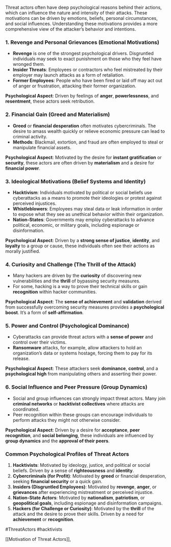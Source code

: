 Threat actors often have deep psychological reasons behind their actions, which can influence the nature and intensity of their attacks. These motivations can be driven by emotions, beliefs, personal circumstances, and social influences. Understanding these motivations provides a more comprehensive view of the attacker’s behavior and intentions.

### 1. **Revenge and Personal Grievances (Emotional Motivations)**

- **Revenge** is one of the strongest psychological drivers. Disgruntled individuals may seek to exact punishment on those who they feel have wronged them.
- **Insider Threats**: Employees or contractors who feel mistreated by their employer may launch attacks as a form of retaliation.
- **Former Employees**: People who have been fired or laid off may act out of anger or frustration, attacking their former organization.

**Psychological Aspect**: Driven by feelings of **anger**, **powerlessness**, and **resentment**, these actors seek retribution.

### 2. **Financial Gain (Greed and Materialism)**

- **Greed** or **financial desperation** often motivates cybercriminals. The desire to amass wealth quickly or relieve economic pressure can lead to criminal activity.
- **Methods**: Blackmail, extortion, and fraud are often employed to steal or manipulate financial assets.

**Psychological Aspect**: Motivated by the desire for **instant gratification** or **security**, these actors are often driven by **materialism** and a desire for **financial power**.

### 3. **Ideological Motivations (Belief Systems and Identity)**

- **Hacktivism**: Individuals motivated by political or social beliefs use cyberattacks as a means to promote their ideologies or protest against perceived injustices.
- **Whistleblowers**: Employees may steal data or leak information in order to expose what they see as unethical behavior within their organization.
- **Nation-States**: Governments may employ cyberattacks to advance political, economic, or military goals, including espionage or disinformation.

**Psychological Aspect**: Driven by a **strong sense of justice**, **identity**, and **loyalty** to a group or cause, these individuals often see their actions as morally justified.

### 4. **Curiosity and Challenge (The Thrill of the Attack)**

- Many hackers are driven by the **curiosity** of discovering new vulnerabilities and the **thrill** of bypassing security measures.
- For some, hacking is a way to prove their technical skills or gain **recognition** within hacker communities.

**Psychological Aspect**: The **sense of achievement** and **validation** derived from successfully overcoming security measures provides a **psychological boost**. It’s a form of **self-affirmation**.

### 5. **Power and Control (Psychological Dominance)**

- Cyberattacks can provide threat actors with a **sense of power** and control over their victims.
- **Ransomware** attacks, for example, allow attackers to hold an organization’s data or systems hostage, forcing them to pay for its release.

**Psychological Aspect**: These attackers seek **dominance**, **control**, and a **psychological high** from manipulating others and asserting their power.

### 6. **Social Influence and Peer Pressure (Group Dynamics)**

- Social and group influences can strongly impact threat actors. Many join **criminal networks** or **hacktivist collectives** where attacks are coordinated.
- Peer recognition within these groups can encourage individuals to perform attacks they might not otherwise consider.

**Psychological Aspect**: Driven by a desire for **acceptance**, **peer recognition**, and **social belonging**, these individuals are influenced by **group dynamics** and the **approval of their peers**.

### **Common Psychological Profiles of Threat Actors**

1. **Hacktivists**: Motivated by ideology, justice, and political or social beliefs. Driven by a sense of **righteousness** and **identity**.
2. **Cybercriminals (for Profit)**: Motivated by **greed** or financial desperation, seeking **financial security** or a quick gain.
3. **Insiders (Disgruntled Employees)**: Motivated by **revenge**, **anger**, or **grievances** after experiencing mistreatment or perceived injustice.
4. **Nation-State Actors**: Motivated by **nationalism**, **patriotism**, or **geopolitical goals**, including espionage and disinformation campaigns.
5. **Hackers (for Challenge or Curiosity)**: Motivated by the **thrill** of the attack and the desire to prove their skills. Driven by a need for **achievement** or **recognition**.

#ThreatActors #hacktivists

[[Motivation of Threat Actors]],
